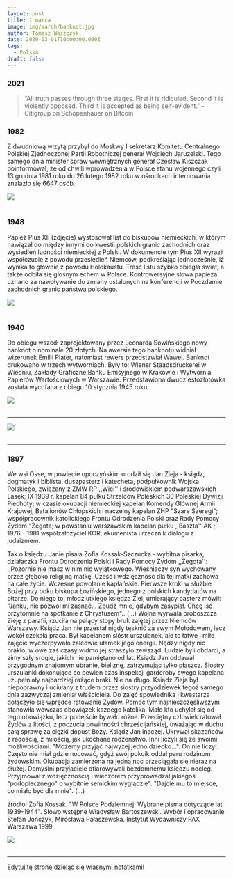 ```yaml
---
layout: post
title: 1 marca
image: img/march/banknot.jpg
author: Tomasz Waszczyk
date: 2020-03-01T10:00:00.000Z
tags:
  - Polska
draft: false
---
```


### 2021

> “All truth passes through three stages. First it is ridiculed. Second it is violently opposed. Third it is accepted as being self-evident.” - Citigroup on Schopenhauer on Bitcoin

<!-- ### 2020 -->

<!-- ==================================================================================================================================================================================================================================================
1) Lista tematow prezentacji wraz z przewidywanym planem powinna byc dostarczona do godziny 17:00 dnia poprzedzajacego spotkanie
2) Transmisja ze spotkania odbywa sie na slacku - kanal #pdm (potrzeba miec wersje desktop slacka)
3) Do wyswietlania slajdow na rzutniku uzywamy dedykowanego laptopa z IT, takze glos jest transmitowany za posrednictwem tego laptopa
4) Osoba, ktora ma pierwsza prezentacje jest odpowiedzialna za sprawdzenie czy sprzet jest na miejsu i zestawienie calosci - w razie braku sprzetu w sali trzeba kontaktowac sie z IT
5) Mamy dedykowane konto na slacku, ktore powinno byc uzywane na dedykowanym laptopie (iteration.demos@relayr.io/PiatkoweDem0$#)
6) Prezentowanie slajdow oraz demonstracje odbywaja sie z komputera osoby prezentujacej
7) Dla usprawnienia przechodzenia miedzy prezentacjami osoby prezentujace powinny byc wczesniej wdzwonione na spotkanie na swoich laptopach z wyciszonym dzwiekiem oraz wyciszonym mikrofonem
8) Slajdy dotyczace pracy oraz planow na przyszla iteracje poszczegolnych zespolow:
       a) powinny znajdowac sie w odpowiednim katalogu na google drive przed spotkaniem
       b) slajdy powinny w jasny sposob okreslac co z poprzedniej iteracji zostalo zrobione a co nie
       c) w czasie prezentacji nacisk powinien byc polozony na tematy dotyczace produktu jako calosci oraz tematow, ktore maja wplyw na inne zespoly
       d) na koncu prezentacji jest czas na pytania - w tym momencie istnieje mozliwosc dopytania sie o szczegoly tematow, ktore byly przedstawione skrotowo
       e) na koncu prezentacji jest tez czas na ostateczny feedback co do planow ze strony pozostalych zespolow
       f) maksymalny czas na prezentacje to 10 minut - nie liczac pytan (zalecany jest czas krotszy aby wraz z pytaniami zmiescic sie w 10 minutach)
9) Demonstracje oraz relacje z konferencji nie podlegaja  ograniczeniom z punktu 8
10) Po spotkaniu do konca dnia wszystkie uaktualnione slajdy powinny znalezc sie w dedykowanym katalogu na google drive

================================================================================================================================================================================================================================================== 

### 2021

Szkoleniowa ZGNILIZNA
Z dniem 12 lutego 2021r zakończyłem współpracę z „Albrecht International”. Po ponad dwóch latach promowania tej marki podczas setek wystąpień na żywo, budowania społeczności biznesowej na spotkaniach regionalnych w Polsce i za granicą, webinarach i wszędzie tam gdzie tylko mogłem, spakowałem manatki i zrezygnowałem z dnia na dzień. Główny powód odejścia zostawiam dla siebie (i mam głęboką nadzieję, że brudów nie będę musiał upubliczniać) a jeden z innych powodów przedstawiam na załączonym obrazku. 
👉Na co dzień większość czasu poświęcam nieruchomościom a szkoleniami zajmowałem się tylko dodatkowo: z pasji do edukacji, chęci poznania nowych osób i tworzenia nowych relacji. W najbliższej przyszłości na pewno się to nie zmieni, gdyż w przeciwieństwie do firm stricte szkoleniowych nie mam zamiaru robić masówki i opierać swojej działalności wyłącznie na sprzedaży kursów. I to jest jeden z kolejnych powodów, dla których nie chce się identyfikować z pewnymi osobami czy markami. 
👉Dla niektórych nieważne jest to ile osób będzie miało dostęp do danej wiedzy, czy nie będzie przez to na rynku za dużej konkurencji i czy biznes się przez to nie wysypie tak jak podnajem mieszkań na pokoje (z którego szkolenie wciąż przez różne osoby jest wpychane kolejnym nieświadomym osobom z obietnicą świetnego biznesu), liczy się tylko sprzedaż kursu i jak największy przychód. Jak już się przestanie sprzedawać jedno to się wymyśli coś kolejnego, bez względu na to czy kiedykolwiek się to robiło. 
👉I takim też właśnie sposobem DZISIAJ powstało nowe szkolenie z biznesu kwater pracowniczych. Od ponad dwóch lat szkolę i tworzę tą społeczność, poświęcając na pomoc ludziom praktycznie cały swój czas i aż do dzisiaj na stronie internetowej widniała jeszcze informacja, że szkolenie jest prowadzone przeze mnie. Ale już po południu na mój kolejny wniosek o usunięcie stworzonych przeze mnie produktów zostałem poinformowany, że pomimo mojego odejścia szkolenie z biznesu kwater dalej jest sprzedawane, z tym że to szkolenie jeszcze nie istnieje a klienci z okazji „wielkiej ,urodzinowej promocji, która jest raz na 30 lat” na razie kupują produkt, którego tak naprawdę nie ma 😃 Wystarczy zmienić osobę prowadzącą i zrobić nowe prezentacje i wszystko gotowe. 
👉i za jakiś czas ktoś, kto zawsze nazywał ten biznes „śmiesznymi kwaterami”, często mówił że ten biznes za 2 lata padnie a osoby zajmujące się tym nazywał „dzbanami” będzie teraz z tego zagadnienia „uczył”. Wystarczy zrobić promocję, sprzedać i opowiadać o czymś z czym nie ma się ani grama doświadczenia. Ten sam program, te same ułożone przeze mnie teksty, te same pliki, ale inny „lepszy” prelegent.  Świeżaki i tak to łykną bo się wrzuci profesjonalne zdjęcie czy grafikę na Facebooka i podkoloruje cyferki . Bo tu właśnie chodzi wyłącznie o cyferki – cyferki ze sprzedaży a nie o Twoją edukację. Sprzedaje się to co idzie – jak to w handlu 😊
👉Oczywiście to nie jedyny i nie najgorszy przykład szkoleniowej zgnilizny, znam jeszcze osoby, które promują swoje szkolenia a w międzyczasie sprzedają po cichu swoje biznesy, z których szkolą. Takie to super biznesy. Znam osobę, która na swojej stronie internetowej sprzedawała szkolenie z biznesu kwater a dopiero po ponad roku zaczęła to robić. Można?  Wszystko można tylko trzeba umieć wbić się z artykułem do branżowej gazety albo zapłacić za okładkę i eksperckość już masz załatwioną. Pozdro dla kumatych 🐕‍🦺🐕‍🦺🐕‍🦺🐕‍🦺🐕‍🦺
👉Kończąc temat jestem bardzo dumny z tego, że przy współpracy z Albrecht International udało mi się chociaż częściowo spełnić swoją misję i wpłynąć na zmianę standardu najmu pracowniczego w Polsce, wyszkoliłem kilkaset osób i na tym przygoda się kończy, mój kurs będę w przyszłości organizował tylko w rozszerzonej wersji, dla mocno ograniczonej liczby osób i za wyższą cenę. Jeśli sporo moich kursantów zarabia po kilkanaście / kilkadziesiąt tys. złotych miesięcznie to ja nie widzę powodu, dlaczego kurs miałby być tani, ogólnodostępny i powodował zachwianie biznesu dla osób, które zaryzykowały wchodząc w niego wcześniej gdy nie było to jeszcze popularne i rozdmuchane jako dochodowe.
👉Lecę oglądać meczyk  a przez najbliższy miesiąc odcinam się od obowiązków, po kilku latach pracy na dwa etaty i ogromnego poświęcenia łącznie z własnym zdrowiem czas zadbać trochę o siebie a dla chętnych mówię: do zobaczenia niebawem! Jeśli tylko opracuję jak wprowadzić do tej branży lepszą jakość to będzie Wam i innym co oceniać. 
👉Przy okazji pragnę podziękować każdej z tysięcy poznanych osób dzięki mojej dwuletniej działalności, to że mogłem Was poznać sprawiło, że moje życie stało się NAPRAWDĘ bogate i nie przeliczalne na pieniądze, daliście mi prawdziwą wartość. Setki spotkań, kontaktów i setki imprez – i chociaż niektórzy twierdzą, że często przesadzaliśmy z balowaniem do rana i wątroby cierpiały to chcę powiedzieć jedno: przynajmniej nabalowaliśmy się na zapas a pandemia jeszcze trochę potrwa, premier planuje otwierać fabrykę szczepionek a fabryki to nie są krótkotrwałe inwestycje (tego akurat jestem pewien), także jeśli chodzi o mnie to niczego nie żałuję. 
👉I na koniec dziękuję osobom, które doceniły moją pracę, są na „naszej” tajnej grupie, z którymi razem udało się stworzyć prawdziwą a nie tylko wirtualną społeczność i które informują mnie na bieżąco co się dzieje, gdyż niestety zostałem dzisiaj wyrzucony z grupy na Fb na której przez 2 lata pomagałem kursantom, no cóż jakoś przeżyję. Kto chce się spotkać na żywo to zapraszam na priv, będę starał się odpisywać. 😊 Za jakiś czas się spotkamy - pamiętajcie, nie jesteście tylko cyfrą na czyimś koncie ani żadnym "dzbanem", to my to stworzyliśmy.
„Z życzeniami” uczciwych współpracowników
 Pozdrawiam

-->

### 1982

Z dwudniową wizytą przybył do Moskwy I sekretarz Komitetu Centralnego Polskiej Zjednoczonej Partii Robotniczej generał Wojciech Jaruzelski.
Tego samego dnia minister spraw wewnętrznych generał Czesław Kiszczak poinformował, że od chwili wprowadzenia w Polsce stanu wojennego czyli 13 grudnia 1981 roku do 26 lutego 1982 roku w ośrodkach internowania znalazło się 6647 osób.

<img src="./img/march/moskwa.jpg"/><br><br>

### 1948

Papież Pius XII (zdjęcie) wystosował list do biskupów niemieckich, w którym nawiązał do między innymi do kwestii polskich granic zachodnich oraz wysiedleń ludności niemieckiej z Polski.
W dokumencie tym Pius XII wyraził współczucie z powodu przesiedleń Niemców, podkreślając jednocześnie, iż wynika to głównie z powodu Holokaustu.
Treść listu szybko obiegła świat, a także odbiła się głośnym echem w Polsce. Kontrowersyjne słowa papieża uznano za nawoływanie do zmiany ustalonych na konferencji w Poczdamie zachodnich granic państwa polskiego.

<img src="./img/march/pius.jpg"/><br><br>

### 1940

Do obiegu wszedł zaprojektowany przez Leonarda Sowińskiego nowy banknot o nominale 20 złotych.
Na awersie tego banknotu widniał wizerunek Emilii Plater, natomiast rewers przedstawiał Wawel.
Banknot drukowano w trzech wytwórniach. Były to: Wiener Staadsdruckerei w Wiedniu, Zakłady Graficzne Banku Emisyjnego w Krakowie i Wytwórnia Papierów Wartościowych w Warszawie.
Przedstawiona dwudziestozłotówka została wycofana z obiegu 10 stycznia 1945 roku.

<img src="./img/march/banknot.jpg"/><br><br>

---

<img src="./img/march/wyzwolenie.jpg"><br><br>

---

### 1897

We wsi Osse, w powiecie opoczyńskim urodził się Jan Zieja - ksiądz, dogmatyk i biblista, duszpasterz i katecheta, podpułkownik Wojska Polskiego, związany z ZMW RP ,,Wici'' i środowiskiem podwarszawskich Lasek; IX 1939 r. kapelan 84 pułku Strzelców Poleskich 30 Poleskiej Dywizji Piechoty; w czasie okupacji niemieckiej kapelan Komendy Głównej Armii Krajowej, Batalionów Chłopskich i naczelny kapelan ZHP "Szare Szeregi"; współpracownik katolickiego Frontu Odrodzenia Polski oraz Rady Pomocy Żydom "Żegota; w powstaniu warszawskim kapelan pułku ,,Baszta'' AK ; 1976 - 1981 współzałożyciel KOR; ekumenista i rzecznik dialogu z judaizmem.

Tak o księdzu Janie pisała Zofia Kossak-Szczucka - wybitna pisarka, działaczka Frontu Odroczenia Polski i Rady Pomocy Żydom ,,Żegota'':
,,Pozornie nie masz w nim nic wyjątkowego. Wieśniaczy syn wychowany przez głęboko religijną matkę. Cześć i wdzięczność dla tej matki zachowa na całe życie. Wczesne powołanie kapłańskie. Pierwsze kroki w służbie Bożej przy boku biskupa Łozińskiego, jednego z polskich kandydatów na ołtarze. Do niego to, młodziutkiego księdza Ziei, umierający pasterz mówił: "Janku, nie pozwól mi zasnąć... Zbudź mnie, gdybym zasypiał. Chcę iść przytomnie na spotkanie z Chrystusem"...(...) Wojna wyrwała proboszcza Zieję z parafii, rzuciła na palący stopy bruk zajętej przez Niemców Warszawy. Ksiądz Jan nie przestał nigdy tęsknić za swym Mołodowem, lecz wokół czekała praca. Był kapelanem sióstr urszulanek, ale to łatwe i miłe zajęcie wyczerpywało zaledwie ułamek jego energii. Nędzy nigdy nic brakło, w owe zaś czasy widmo jej straszyło zewsząd. Ludzie byli obdarci, a zimy szły srogie, jakich nie pamiętano od lat. Ksiądz Jan oddawał przygodnym znajomym ubranie, bieliznę, zatrzymując tylko płaszcz. Siostry urszulanki dokonujące co pewien czas inspekcji garderoby swego kapelana uzupełniały najbardziej rażące braki. Nie na długo. Ksiądz Zieja był niepoprawny i uciułany z trudem przez siostry przyodziewek tegoż samego dnia zazwyczaj zmieniał właściciela. Do zajęć spowiednika i kwestarza dołączyło się wprędce ratowanie Żydów. Pomoc tym najnieszczęśliwszym stanowiła wówczas obowiązek każdego katolika. Mało kto uchylał się od tego obowiązku, lecz podejście bywało różne. Przeciętny człowiek ratował Żydów z litości, z poczucia powinności chrześcijańskiej, uważając w duchu całą sprawę za ciężki dopust Boży. Ksiądz Jan inaczej. Ukrywał skazańców z radością, z miłością, jak ukochane rodzeństwo. Inni liczyli się ze swoimi możliwościami. "Możemy przyjąć najwyżej jedno dziecko...". On nie liczył. Często nie miał gdzie nocować, gdyż swój pokoik oddał paru rodzinom żydowskim. Okupacja zamierzona na jedną noc przeciągała się nieraz na dłużej. Domyślni przyjaciele ofiarowywali bezdomnemu księdzu nocleg. Przyjmował z wdzięcznością i wieczorem przyprowadzał jakiegoś "podopiecznego" o wybitnie semickim wyglądzie". "Dajcie mu to miejsce, co miało być dla mnie". (...)

źródło: Zofia Kossak. "W Polsce Podziemnej. Wybrane pisma dotyczące lat 1939-1944". Słowo wstępne Władysław Bartoszewski. Wybór i opracowanie Stefan Jończyk, Mirosława Pałaszewska. Instytut Wydawniczy PAX Warszawa 1999

<img src="./img/march/zieja.jpg"/><br><br>

---

<a href="https://github.com/TomaszWaszczyk/historia.waszczyk.com/edit/master/src/content/march-1.md" target="_blank">Edytuj tę stronę dzieląc się własnymi notatkami!</a>
